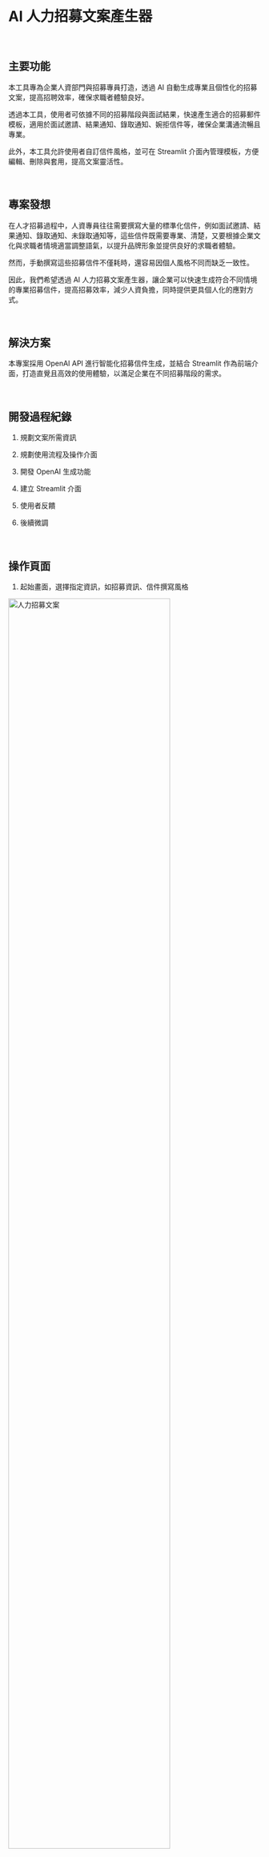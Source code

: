 # AI 人力招募文案產生器

<br>

## 主要功能

本工具專為企業人資部門與招募專員打造，透過 AI 自動生成專業且個性化的招募文案，提高招聘效率，確保求職者體驗良好。

透過本工具，使用者可依據不同的招募階段與面試結果，快速產生適合的招募郵件模板，適用於面試邀請、結果通知、錄取通知、婉拒信件等，確保企業溝通流暢且專業。

此外，本工具允許使用者自訂信件風格，並可在 Streamlit 介面內管理模板，方便編輯、刪除與套用，提高文案靈活性。

<br>

## 專案發想

在人才招募過程中，人資專員往往需要撰寫大量的標準化信件，例如面試邀請、結果通知、錄取通知、未錄取通知等，這些信件既需要專業、清楚，又要根據企業文化與求職者情境適當調整語氣，以提升品牌形象並提供良好的求職者體驗。

然而，手動撰寫這些招募信件不僅耗時，還容易因個人風格不同而缺乏一致性。

因此，我們希望透過 AI 人力招募文案產生器，讓企業可以快速生成符合不同情境的專業招募信件，提高招募效率，減少人資負擔，同時提供更具個人化的應對方式。

<br>

## 解決方案

本專案採用 OpenAI API 進行智能化招募信件生成，並結合 Streamlit 作為前端介面，打造直覺且高效的使用體驗，以滿足企業在不同招募階段的需求。

<br>

## 開發過程紀錄

1. 規劃文案所需資訊

2. 規劃使用流程及操作介面

3. 開發 OpenAI 生成功能

4. 建立 Streamlit 介面

5. 使用者反饋

6. 後續微調
   
<br>

## 操作頁面

1. 起始畫面，選擇指定資訊，如招募資訊、信件撰寫風格

<img src="https://i.imgur.com/mpP2wgB.png" alt="人力招募文案" width="80%">

2. AI 生成模板範例

<img src="https://i.imgur.com/vVN7fOW.png" alt="人力招募文案" width="80%">

3. 模板範例調整

<img src="https://i.imgur.com/zHJjwFK.png" alt="人力招募文案" width="80%">

4. 成功儲存模板

<img src="https://i.imgur.com/3EEQQdX.png" alt="人力招募文案" width="80%">

5. 檢視新建立的模板

<img src="https://i.imgur.com/zGJBs50.png" alt="人力招募文案" width="80%">

6. 選擇使用模板，起始畫面

<img src="https://i.imgur.com/SC6ecLP.png" alt="人力招募文案" width="80%">

7. 使用模板，輸入指定資訊
 
<img src="https://i.imgur.com/dUd1bM2.png" alt="人力招募文案" width="80%">

8. 產出套用資訊的內容

<img src="https://i.imgur.com/CCEYR3N.png" alt="人力招募文案" width="80%">

9. 套用資訊內容 檔案下載

<img src="https://i.imgur.com/NuHwnPc.jpeg" alt="人力招募文案" width="80%">

10. 刪除模板

<img src="https://i.imgur.com/xqwKEeR.png" alt="人力招募文案" width="80%">

<br>

## 模板範例(不同階段)

【面試邀請-初次面試-專業正式】

<img src="https://i.imgur.com/vVN7fOW.png" alt="人力招募文案" width="80%">


【面試邀請-二次面試-專業正式】

<img src="https://i.imgur.com/GmCG21b.png" alt="人力招募文案" width="80%">

【結果通知-通過-專業正式】

<img src="https://i.imgur.com/Qhi0x3U.png" alt="人力招募文案" width="80%">

【結果通知-未通過-專業正式】

<img src="https://i.imgur.com/uKQJCrC.png" alt="人力招募文案" width="80%">
